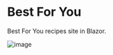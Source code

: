 # Best For You

Best For You recipes site in Blazor.

![image](https://user-images.githubusercontent.com/1874516/72215097-78500a80-34c3-11ea-9141-f610dc15604c.png)
